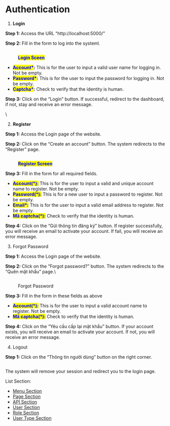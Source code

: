 # Authentication

1. **Login**

**Step 1:** Access the URL “http://localhost:5000/”&#x20;

**Step 2:** Fill in the form to log into the system\


<figure><img src="https://lh7-rt.googleusercontent.com/docsz/AD_4nXdh63xke6Zc-yj0R4qh-bhS41sDjL8O2i88ahrkCF8-X0b1RUvX-ZEdcbvengH68AeVtjj9GEoqyJ9CcvWP5FYG_VE3Ku-Wjzg71G3QUGdcQI4S2kI8h5xwPBPf7WI59HTLzpWASXRRZIwiCtCjwFcJsFzWP05V37UIYqQuig?key=UzZIS7gYdVnQcXeG4-ykVw" alt=""><figcaption><p><mark style="color:blue;"><strong>Login Sceen</strong></mark></p></figcaption></figure>

* <mark style="color:blue;">**Account\***</mark>**:** This is for the user to input a valid user name for logging in. Not be empty.
* <mark style="color:blue;">**Password\***</mark>**:** This is for the user to input the password for logging in. Not be empty.
* <mark style="color:blue;">**Captcha\***</mark>**:** Check to verify that the identity is human.

**Step 3:** Click on the “Login” button. If successful, redirect to the dashboard, if not, stay and receive an error message.

\


2. **Register**

**Step 1:** Access the Login page of the website.

**Step 2:** Click on the “Create an account” button. The system redirects to the “Register” page.

<figure><img src="https://lh7-rt.googleusercontent.com/docsz/AD_4nXefuhdQJp4SscBvvJgL7hIE0TNBwSerdH1Vkw6SFeV-BWOvVQZMDBRJn5kLFBXBSQ3k9lpnvKOQZ_Nt-bkNI-80BifqkKP3DsEA_0BYL8GEhHnv7Ldke_-eMBL9_P8q4AaC7JRvV-bKDqIkn-s3PU5ySgEn1fl97zcYV9jKgA?key=UzZIS7gYdVnQcXeG4-ykVw" alt=""><figcaption><p><mark style="color:blue;"><strong>Register Screen</strong></mark></p></figcaption></figure>

**Step 3:** Fill in the form for all required fields.

* <mark style="color:blue;">**Account(\*):**</mark> This is for the user to input a valid and unique account name to register. Not be empty.
* <mark style="color:blue;">**Password(\*):**</mark> This is for a new user to input a password to register. Not be empty.
* <mark style="color:blue;">**Email\*:**</mark> This is for the user to input a valid email address to register. Not be empty.
* <mark style="color:blue;">**Mã captcha(\*):**</mark>  Check to verify that the identity is human.

**Step 4:** Click on the “Gửi thông tin đăng ký” button. If register successfully, you will receive an email to activate your account. If fail, you will receive an error message.

3. Forgot Password

**Step 1:** Access the Login page of the website.

**Step 2:** Click on the “Forgot password?” button. The system redirects to the “Quên mật khẩu” page.\


<figure><img src="https://lh7-rt.googleusercontent.com/docsz/AD_4nXfcxrP109ylSZ2fSakdJOY5NdxrdmEcDTBMI8GJ9QzLriYAspiGG6zbXuhVwZDZTIDHUluMqkOMdR8G700AejwgsBHvGBmgVb6xhFIo2mrHyd_aIMpvi1aaneJqU9f6zH3M9o2Q9WVpTUhLHlLP71ZX7I4SwMnlLqtPG-7B8g?key=UzZIS7gYdVnQcXeG4-ykVw" alt=""><figcaption><p>Forgot Password</p></figcaption></figure>

**Step 3:** Fill in the form in these fields as above

* <mark style="color:blue;">**Account(\*):**</mark> This is for the user to input a valid account name to register. Not be empty.
* <mark style="color:blue;">**Mã captcha(\*):**</mark> Check to verify that the identity is human.

**Step 4:** Click on the “Yêu cầu cấp lại mật khẩu” button. If your account exists, you will receive an email to activate your account. If not, you will receive an error message.

4. Logout

**Step 1:** Click on the “Thông tin người dùng” button on the right corner.

<figure><img src="https://lh7-rt.googleusercontent.com/docsz/AD_4nXdDJpuURfHwsS6y0lffttzYxpLpxHr_uK5KJJ3klRkuBlE1KaVgOFY8NAR7-nfBBotrKejCWKHJ1LbV-Jemb7Gkh2GHdXkWgOc36AvwabZ1AS_92cvyEEp8b9JfcOyZHmzAhvYyo92SsjyNDreDLunajX253n_c0iTHS5RTFg?key=UzZIS7gYdVnQcXeG4-ykVw" alt=""><figcaption></figcaption></figure>

The system will remove your session and redirect you to the login page.

List Section:

* [Menu Section](broken-reference)
* [Page Section](broken-reference)
* [API Section](broken-reference)
* [User Section](broken-reference)
* [Role Section](broken-reference)
* [User Type Section](broken-reference)
